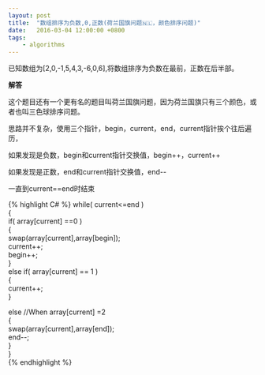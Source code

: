 ```yaml
---
layout: post
title:  "数组排序为负数,0,正数(荷兰国旗问题🇳🇱，颜色排序问题)"
date:   2016-03-04 12:00:00 +0800
tags: 
    - algorithms
---
```


已知数组为[2,0,-1,5,4,3,-6,0,6],将数组排序为负数在最前，正数在后半部。

**解答**

这个题目还有一个更有名的题目叫荷兰国旗问题，因为荷兰国旗只有三个颜色，或者也叫三色球排序问题。

思路并不复杂，使用三个指针，begin，current，end，current指针挨个往后遍历，

如果发现是负数，begin和current指针交换值，begin++，current++

如果发现是正数，end和current指针交换值，end--

一直到current==end时结束

{% highlight C# %}
while( current<=end )        
{             
  if( array[current] ==0 )             
   {                 
      swap(array[current],array[begin]);                  
      current++;                  
      begin++;            
   }             
   else if( array[current] == 1 )            
   {                 
      current++;            
   }   

   else //When array[current] =2   
   {               
      swap(array[current],array[end]);                
      end--;            
   }      
}  
{% endhighlight %}